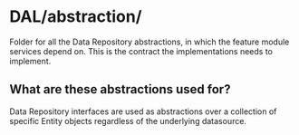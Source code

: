 # DAL/abstraction/
Folder for all the Data Repository abstractions, in which the feature module services depend on. This is the contract the implementations needs to implement.


## What are these abstractions used for?
Data Repository interfaces are used as abstractions over a collection of specific Entity objects regardless of the underlying datasource.